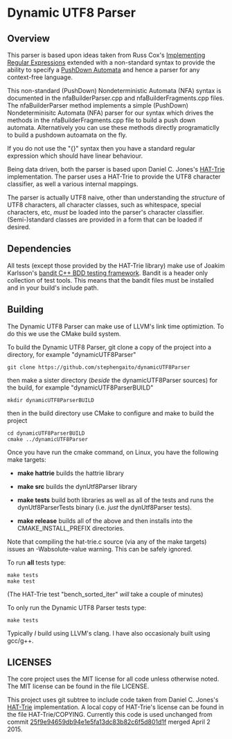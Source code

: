 # Dynamic UTF8 Parser

## Overview

This parser is based upon ideas taken from Russ Cox's [Implementing 
Regular Expressions](https://swtch.com/~rsc/regexp/) extended with a 
non-standard syntax to provide the ability to specify a [PushDown 
Automata](https://en.wikipedia.org/wiki/Pushdown_automaton) and hence a 
parser for any context-free language.

This non-standard (PushDown) Nondeterministic Automata (NFA) syntax is 
documented in the nfaBuilderParser.cpp and nfaBuilderFragments.cpp 
files. The nfaBuilderParser method implements a simple (PushDown) 
Nondeterminisitc Automata (NFA) parser for our syntax which drives the 
methods in the nfaBuilderFragments.cpp file to build a push down 
automata. Alternatively you can use these methods directly 
programaticlly to build a pushdown autoamata on the fly.

If you do not use the "{<restartStateName>}" syntax then you have a 
standard regular expression which should have linear behaviour.

Being data driven, both the parser is based upon Daniel C. Jones's 
[HAT-Trie](https://github.com/dcjones/hat-trie) implementation.  The 
parser uses a HAT-Trie to provide the UTF8 character classifier, as 
well a various internal mappings.

The parser is actually UTF8 naive, other than understanding the 
*structure* of UTF8 characters, all character classes, such as 
whitespace, special characters, etc, *must* be loaded into the parser's 
character classifier. (Semi-)standard classes are provided in a form 
that can be loaded if desired.

## Dependencies

All tests (except those provided by the HAT-Trie library) make use of 
Joakim Karlsson's [bandit C++ BDD testing 
framework](https://github.com/joakimkarlsson/bandit). Bandit is a 
header only collection of test tools. This means that the bandit files 
must be installed and in your build's include path.

## Building

The Dynamic UTF8 Parser can make use of LLVM's link time optimiztion. 
To do this we use the CMake build system.

To build the Dynamic UTF8 Parser, git clone a copy of the project into 
a directory, for example "dynamicUTF8Parser"

    git clone https://github.com/stephengaito/dynamicUTF8Parser

then make a sister directory (*beside* the dynamicUTF8Parser sources) 
for the build, for example "dynamicUTF8ParserBUILD"

    mkdir dynamicUTF8ParserBUILD

then in the build directory use CMake to configure and make to build 
the project

    cd dynamicUTF8ParserBUILD
    cmake ../dynamicUTF8Parser

Once you have run the cmake command, on Linux, you have the following 
make targets:

* **make hattrie** builds the hattrie library

* **make src** builds the dynUtf8Parser library

* **make tests** build both libraries as well as all of the tests and 
  runs the dynUtf8ParserTests binary (i.e. *just* the dynUtf8Parser 
  tests).

* **make release** builds all of the above and then installs into the 
  CMAKE_INSTALL_PREFIX directories.

Note that compiling the hat-trie.c source (via any of the make targets) 
issues an -Wabsolute-value warning. This can be safely ignored.

To run **all** tests type:

    make tests
    make test

(The HAT-Trie test "bench_sorted_iter" *will* take a couple of minutes)

To only run the Dynamic UTF8 Parser tests type:

    make tests

Typically *I* build using LLVM's clang. I have also occasionaly built 
using gcc/g++.

## LICENSES

The core project uses the MIT license for all code unless otherwise 
noted. The MIT license can be found in the file LICENSE.

This project uses git subtree to include code taken from Daniel C. 
Jones's [HAT-Trie](https://github.com/dcjones/hat-trie) implementation. 
A local copy of HAT-Trie's license can be found in the file 
HAT-Trie/COPYING. Currently this code is used unchanged from commit 
[25f9e94659db94e1e5fa13dc83b82c6f5d801d1f](https://github.com/dcjones/hat-trie/commit/25f9e94659db94e1e5fa13dc83b82c6f5d801d1f) 
merged April 2 2015.
